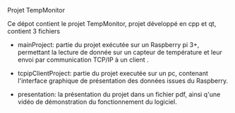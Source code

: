 Projet TempMonitor

Ce dépot contient le projet TempMonitor, projet développé en cpp et qt, contient 3 fichiers

- mainProject: partie du projet exécutée sur un Raspberry pi 3+, permettant la lecture de donnée sur un capteur de température et leur envoi 
par communication TCP/IP à un client .

- tcpipClientProject: partie du projet executée sur un pc, contenant l'interface graphique de présentation des données issues du Raspberry.

- presentation: la présentation du projet dans un fichier pdf, ainsi q'une vidéo de démonstration du fonctionnement du logiciel.

